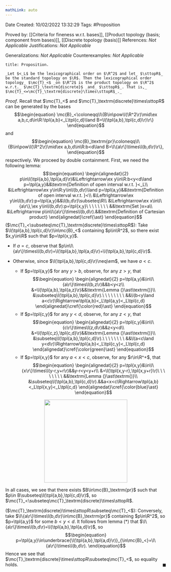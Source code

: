 ```yaml
---
mathLink: auto
---
```


<div class="topSpace"></div>

Date Created: 10/02/2022 13:32:29
Tags: #Proposition

Proved by: [[Criteria for fineness w.r.t. bases]], [[Product topology (basis; component from bases)]], [[Discrete topology (basis)]]
References: _Not Applicable_
Justifications: _Not Applicable_

Generalizations: _Not Applicable_
Counterexamples: _Not Applicable_

``` ad-Proposition
title: Proposition.

_Let $<_L$ be the lexicographical order on $\R^2$ and let_ $\sttopR$_ be the standard topology on $\R$. Then the lexicographical order topology_ $\mc{T}_<$ _on $\R^2$ is the product topology on $\R^2$ w.r.t._ $\mc{T}_\textrm{discrete}$ _and_ $\sttopR$_. That is,_ $\mc{T}_<=\mc{T}_\textrm{discrete}\times\sttopR$_._

```

_Proof_. Recall that $\mc{T}_<$ and $\mc{T}_\textrm{discrete}\times\sttopR$ can be generated by the bases
$$\begin{equation}
    \mc{B}_<\coloneqq\l\{B\in\pow\l(\R^2\r)\mid\ex a,b,c,d\in\R:\tpl{a,b}<_L\tpl{c,d}\land B=\l(\tpl{a,b},\tpl{c,d}\r)\r\}
\end{equation}$$
and
$$\begin{equation}
    \mc{B}_\textrm{pr}\coloneqq\l\{B\in\pow\l(\R^2\r)\mid\ex a,b,d\in\R:b<d\land B=\l\{a\r\}\times\l(b,d\r)\r\},
\end{equation}$$
respectively. We proceed by double containment. First, we need the following lemma:
$$\begin{equation}
    \begin{alignedat}{2}
        p\in\l(\tpl{a,b},\tpl{a,d}\r)&\Leftrightarrow\ex y\in\R:b<y<d\land p=\tpl{a,y}&&\textrm{Definition of open interval w.r.t. }<_L\\
        &\Leftrightarrow\ex y\in\R:y\in\l(b,d\r)\land p=\tpl{a,y}&&\textrm{Definition of open interval w.r.t. }<\\
        &\Leftrightarrow\ex y\in\l(b,d\r):p=\tpl{a,y}&&\l(b,d\r)\subseteq\R\\
        &\Leftrightarrow\ex x\in\l\{a\r\},\ex y\in\l(b,d\r):p=\tpl{x,y}\ \ \ \ \ \ \ \ &&\textrm{Set }x=a\\
        &\Leftrightarrow p\in\l\{a\r\}\times\l(b,d\r).&&\textrm{Definition of Cartesian product}
    \end{alignedat}\cref{\ast}
\end{equation}$$
($\mc{T}_<\subseteq\mc{T}_\textrm{discrete}\times\sttopR$): Take $\l(\tpl{a,b},\tpl{c,d}\r)\in\mc{B}_<$ containing $p\in\R^2$, so there exist $x,y\in\R$ such that $p=\tpl{x,y}$. 
* If $a=c$, observe that $p\in\l\{a\r\}\times\l(b,d\r)=\l(\tpl{a,b},\tpl{a,d}\r)=\l(\tpl{a,b},\tpl{c,d}\r)$.

* Otherwise, since $\l(\tpl{a,b},\tpl{c,d}\r)\neq\em$, we have $a<c$.
    * If $p=\tpl{a,y}$ for any $y>b$, observe, for any $z>y$, that$$\begin{equation}
      \begin{alignedat}{2}
        p=\tpl{a,y}&\in\l\{a\r\}\times\l(b,z\r)&&b<y<z\\
        &=\l(\tpl{a,b},\tpl{a,z}\r)&&\textrm{Lemma (}\ast\textrm{)}\\
        &\subseteq\l(\tpl{a,b},\tpl{c,d}\r).\ \ \ \ \ \ \ \ &&\l(b<y\land a<c\r)\Rightarrow\tpl{a,b}<_L\tpl{a,y}<_L\tpl{c,d}
      \end{alignedat}\cref{\color{red}\ast}
      \end{equation}$$
    * If $p=\tpl{c,y}$ for any $y<d$, observe, for any $z<y$, that$$\begin{equation}
      \begin{alignedat}{2}
        p=\tpl{c,y}&\in\l\{c\r\}\times\l(z,d\r)&&z<y<d\\
        &=\l(\tpl{c,z},\tpl{c,d}\r)&&\textrm{Lemma (}\ast\textrm{)}\\
        &\subseteq\l(\tpl{a,b},\tpl{c,d}\r).\ \ \ \ \ \ \ \ &&\l(a<c\land y<d\r)\Rightarrow\tpl{a,b}<_L\tpl{c,y}<_L\tpl{c,d}
      \end{alignedat}\cref{\color{green}\ast}
      \end{equation}$$
    * If $p=\tpl{x,y}$ for any $a<x<c$, observe, for any $r\in\R^+$, that$$\begin{equation}
      \begin{alignedat}{2}
        p=\tpl{x,y}&\in\l\{x\r\}\times\l(y-r,y+r\r)&&y-r<y<y+r\\
        &=\l(\tpl{x,y-r},\tpl{x,y+r}\r)\ \ \ \ \ \ \ \ &&\textrm{Lemma (}\ast\textrm{)}\\
        &\subseteq\l(\tpl{a,b},\tpl{c,d}\r).&&a<x<c\Rightarrow\tpl{a,b}<_L\tpl{x,y}<_L\tpl{c,d}
      \end{alignedat}\cref{\color{blue}\ast}
      \end{equation}$$  

<center><img src="app://local/home/zhao/Dropbox/MathWiki/Images/2022-02-10_154054/image.svg", width=260></center>

In all cases, we see that there exists $B\in\mc{B}_\textrm{pr}$ such that $p\in B\subseteq\l(\tpl{a,b},\tpl{c,d}\r)$, so $\mc{T}_<\subseteq\mc{T}_\textrm{discrete}\times\sttopR$.

($\mc{T}_\textrm{discrete}\times\sttopR\subseteq\mc{T}_<$): Conversely, take $\l\{a\r\}\times\l(b,d\r)\in\mc{B}_\textrm{pr}$ containing $p\in\R^2$, so $p=\tpl{a,y}$ for some $b<y<d$. It follows from lemma ($\ast$) that $\l\{a\r\}\times\l(b,d\r)=\l(\tpl{a,b},\tpl{a,d}\r)$, so
$$\begin{equation}
    p=\tpl{a,y}\in\underbrace{\l(\tpl{a,b},\tpl{a,d}\r)}_{\in\mc{B}_<}=\l\{a\r\}\times\l(b,d\r).
\end{equation}$$
Hence we see that $\mc{T}_\textrm{discrete}\times\sttopR\subseteq\mc{T}_<$, so equality holds.<span style="float:right;">$\blacksquare$</span>
